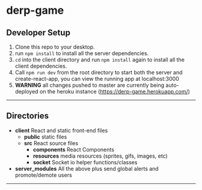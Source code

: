 # derp-game

## Developer Setup
1. Clone this repo to your desktop.
2. run `npm install` to install all the server dependencies.
3. `cd` into the client directory and run `npm install` again to install all the client dependencies.
4. Call `npm run dev` from the root directory to start both the server and create-react-app, you can view the running app at localhost:3000
5. **WARNING** all changes pushed to master are currently being auto-deployed on the heroku instance (https://derp-game.herokuapp.com/)
---

## Directories
- **client** React and static front-end files
  - **public** static files
  - **src** React source files
    - **components** React Components
    - **resources** media resources (sprites, gifs, images, etc)
    - **socket** Socket io helper functions/classes
- **server_modules** All the above plus send global alerts and promote/demote users

---

